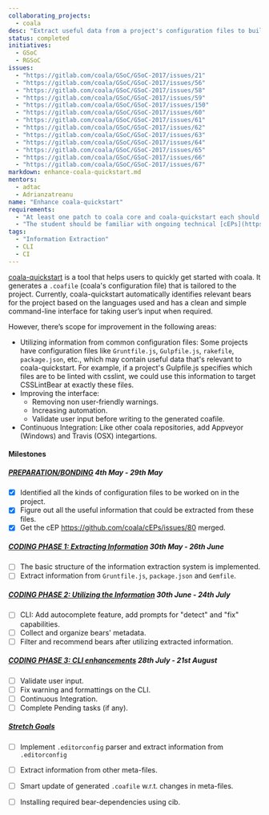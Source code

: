 ```yaml
---
collaborating_projects:
  - coala
desc: "Extract useful data from a project's configuration files to build a relevant `.coafile`."
status: completed
initiatives:
  - GSoC
  - RGSoC
issues:
  - "https://gitlab.com/coala/GSoC/GSoC-2017/issues/21"
  - "https://gitlab.com/coala/GSoC/GSoC-2017/issues/56"
  - "https://gitlab.com/coala/GSoC/GSoC-2017/issues/58"
  - "https://gitlab.com/coala/GSoC/GSoC-2017/issues/59"
  - "https://gitlab.com/coala/GSoC/GSoC-2017/issues/150"
  - "https://gitlab.com/coala/GSoC/GSoC-2017/issues/60"
  - "https://gitlab.com/coala/GSoC/GSoC-2017/issues/61"
  - "https://gitlab.com/coala/GSoC/GSoC-2017/issues/62"
  - "https://gitlab.com/coala/GSoC/GSoC-2017/issues/63"
  - "https://gitlab.com/coala/GSoC/GSoC-2017/issues/64"
  - "https://gitlab.com/coala/GSoC/GSoC-2017/issues/65"
  - "https://gitlab.com/coala/GSoC/GSoC-2017/issues/66"
  - "https://gitlab.com/coala/GSoC/GSoC-2017/issues/67"
markdown: enhance-coala-quickstart.md
mentors:
  - adtac
  - Adrianzatreanu
name: "Enhance coala-quickstart"
requirements:
  - "At least one patch to coala core and coala-quickstart each should be accepted and merged."
  - "The student should be familiar with ongoing technical [cEPs](https://coala.io/cep)."
tags:
  - "Information Extraction"
  - CLI
  - CI
---
```

[coala-quickstart](https://github.com/coala/coala-quickstart) is a tool that
helps users to quickly get started with coala. It generates a `.coafile`
(coala's configuration file) that is tailored to the project. Currently,
coala-quickstart automatically identifies relevant bears for the project
based on the languages used and has a clean and simple command-line interface
for taking user’s input when required.

However, there’s scope for improvement in the following areas:

- Utilizing information from common configuration files: Some projects have
  configuration files like `Gruntfile.js`, `Gulpfile.js`, `rakefile`,
  `package.json`, etc., which may contain useful data that's relevant to
  coala-quickstart. For example, if a project's Gulpfile.js specifies which
  files are to be linted with csslint, we could use this information to target
  CSSLintBear at exactly these files.
- Improving the interface:
    - Removing non user-friendly warnings.
    - Increasing automation.
    - Validate user input before writing to the generated coafile.
- Continuous Integration: Like other coala repositories, add Appveyor
  (Windows) and Travis (OSX) integartions.


#### Milestones

##### [PREPARATION/BONDING](https://gitlab.com/coala/GSoC/GSoC-2017/milestones/6) 4th May - 29th May
* [X] Identified all the kinds of configuration files to be worked
  on in the project.
* [X] Figure out all the useful information that could be
  extracted from these files.
* [X] Get the cEP https://github.com/coala/cEPs/issues/80 merged.

##### [CODING PHASE 1: Extracting Information](https://gitlab.com/coala/GSoC/GSoC-2017/milestones/20) 30th May - 26th June

* [ ] The basic structure of the information extraction system is implemented.
* [ ] Extract information from `Gruntfile.js`, `package.json` and `Gemfile`.

##### [CODING PHASE 2: Utilizing the Information](https://gitlab.com/coala/GSoC/GSoC-2017/milestones/21) 30th June - 24th July

* [ ] CLI: Add autocomplete feature, add prompts for "detect" and "fix" capabilities.
* [ ] Collect and organize bears' metadata.
* [ ] Filter and recommend bears after utilizing extracted information.

##### [CODING PHASE 3: CLI enhancements](https://gitlab.com/coala/GSoC/GSoC-2017/milestones/22) 28th July - 21st August

* [ ] Validate user input.
* [ ] Fix warning and formattings on the CLI.
* [ ] Continuous Integration.
* [ ] Complete Pending tasks (if any).

##### [Stretch Goals](https://gitlab.com/coala/GSoC/GSoC-2017/milestones/4)

* [ ] Implement `.editorconfig` parser and extract information from `.editorconfig`
* [ ] Extract information from other meta-files.
* [ ] Smart update of generated `.coafile` w.r.t. changes in meta-files.
* [ ] Installing required bear-dependencies using cib.

